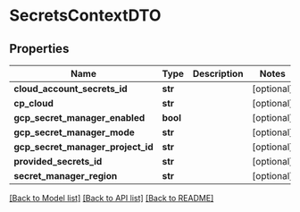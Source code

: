 # SecretsContextDTO

## Properties
Name | Type | Description | Notes
------------ | ------------- | ------------- | -------------
**cloud_account_secrets_id** | **str** |  | [optional] 
**cp_cloud** | **str** |  | [optional] 
**gcp_secret_manager_enabled** | **bool** |  | [optional] 
**gcp_secret_manager_mode** | **str** |  | [optional] 
**gcp_secret_manager_project_id** | **str** |  | [optional] 
**provided_secrets_id** | **str** |  | [optional] 
**secret_manager_region** | **str** |  | [optional] 

[[Back to Model list]](../README.md#documentation-for-models) [[Back to API list]](../README.md#documentation-for-api-endpoints) [[Back to README]](../README.md)

